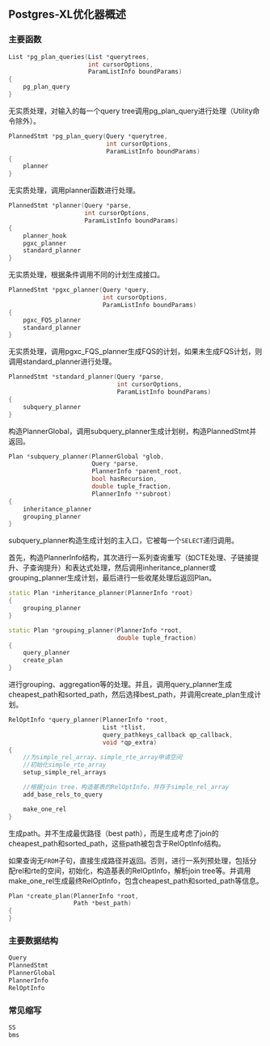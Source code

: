 ## Postgres-XL优化器概述

### 主要函数

```cpp
List *pg_plan_queries(List *querytrees,
                      int cursorOptions,
                      ParamListInfo boundParams)
{
    pg_plan_query
}
```

无实质处理，对输入的每一个query tree调用pg_plan_query进行处理（Utility命令除外）。

```cpp
PlannedStmt *pg_plan_query(Query *querytree,
                           int cursorOptions,
                           ParamListInfo boundParams)
{
    planner
}
```

无实质处理，调用planner函数进行处理。

```cpp
PlannedStmt *planner(Query *parse,
                     int cursorOptions,
                     ParamListInfo boundParams)
{
    planner_hook
    pgxc_planner
    standard_planner
}
```

无实质处理，根据条件调用不同的计划生成接口。

```cpp
PlannedStmt *pgxc_planner(Query *query,
                          int cursorOptions,
                          ParamListInfo boundParams)
{
    pgxc_FQS_planner
    standard_planner
}
```

无实质处理，调用pgxc_FQS_planner生成FQS的计划，如果未生成FQS计划，则调用standard_planner进行处理。

```cpp
PlannedStmt *standard_planner(Query *parse,
                              int cursorOptions,
                              ParamListInfo boundParams)
{
    subquery_planner
}
```

构造PlannerGlobal，调用subquery_planner生成计划树，构造PlannedStmt并返回。

```cpp
Plan *subquery_planner(PlannerGlobal *glob,
                       Query *parse,
                       PlannerInfo *parent_root,
                       bool hasRecursion,
                       double tuple_fraction,
                       PlannerInfo **subroot)
{
    inheritance_planner
    grouping_planner
}
```

subquery_planner构造生成计划的主入口，它被每一个`SELECT`递归调用。

首先，构造PlannerInfo结构，其次进行一系列查询重写（如CTE处理、子链接提升、子查询提升）和表达式处理，然后调用inheritance_planner或grouping_planner生成计划，最后进行一些收尾处理后返回Plan。

```cpp
static Plan *inheritance_planner(PlannerInfo *root)
{
    grouping_planner
}
```

```cpp
static Plan *grouping_planner(PlannerInfo *root,
                              double tuple_fraction)
{
    query_planner
    create_plan
}
```

进行grouping、aggregation等的处理。并且，调用query_planner生成cheapest_path和sorted_path，然后选择best_path，并调用create_plan生成计划。

```cpp
RelOptInfo *query_planner(PlannerInfo *root,
                          List *tlist,
                          query_pathkeys_callback qp_callback,
                          void *qp_extra)
{
    //为simple_rel_array、simple_rte_array申请空间
    //初始化simple_rte_array
    setup_simple_rel_arrays

    //根据join tree，构造基表的RelOptInfo，并存于simple_rel_array
    add_base_rels_to_query

    make_one_rel
}
```

生成path。并不生成最优路径（best path），而是生成考虑了join的cheapest_path和sorted_path，这些path被包含于RelOptInfo结构。

如果查询无`FROM`子句，直接生成路径并返回。否则，进行一系列预处理，包括分配rel和rte的空间，初始化，构造基表的RelOptInfo，解析join tree等。并调用make_one_rel生成最终RelOptInfo，包含cheapest_path和sorted_path等信息。

```cpp
Plan *create_plan(PlannerInfo *root,
                  Path *best_path)
{
}
```

### 主要数据结构

```cpp
Query
PlannedStmt
PlannerGlobal
PlannerInfo
RelOptInfo
```

### 常见缩写

```cpp
SS
bms
```
